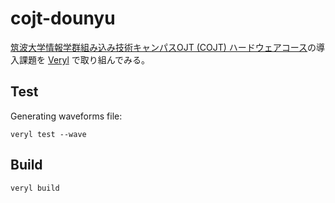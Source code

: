 # cojt-dounyu

[筑波大学情報学群組み込み技術キャンパスOJT (COJT) ハードウェアコース](https://www.cojt.or.jp/tkb/curriculum/index.html#b)の導入課題を [Veryl](https://veryl-lang.org/) で取り組んでみる。

## Test

Generating waveforms file:

```
veryl test --wave
```

## Build

```
veryl build
```
